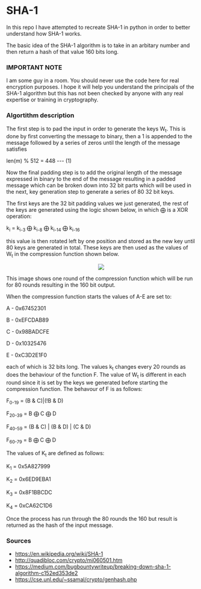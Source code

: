 # SHA-1 #

In this repo I have attempted to recreate SHA-1 in python in order to better understand how SHA-1 works.

The basic idea of the SHA-1 algorithm is to take in an arbitary number and then return a hash of that value 160 bits long.

### IMPORTANT NOTE ###

I am some guy in a room. You should never use the code here for real encryption purposes. I hope it will help you understand the principals of the SHA-1 algorithm but this has not been checked by anyone with any real expertise or training in cryptography.

### Algortithm description ###

The first step is to pad the input in order to generate the keys W<sub>t</sub>. This is done by first converting the message to binary, then a 1 is appended to the message followed by a series of zeros until the length of the message satisfies

len(m) % 512 = 448 --- (1)

Now the final padding step is to add the original length of the message expressed in binary to the end of the message resulting in a padded message which can be broken down into 32 bit parts which will be used in the next, key generation step to generate a series of 80 32 bit keys.

The first keys are the 32 bit padding values we just generated, the rest of the keys are generated using the logic shown below, in which &bigoplus; is a XOR operation:

k<sub>i</sub> = k<sub>i-3</sub> &bigoplus; k<sub>i-8</sub> &bigoplus; k<sub>i-14</sub> &bigoplus; k<sub>i-16</sub>

this value is then rotated left by one position and stored as the new key until 80 keys are generated in total. These keys are then used as the values of W<sub>t</sub> in the compression function shown below.

<p align="center">
<image src='./SHA-1-diagram.png'></image>
</p>

This image shows one round of the compression function which will be run for 80 rounds resulting in the 160 bit output. 

When the compression function starts the values of A-E are set to:

A - 0x67452301

B - 0xEFCDAB89

C - 0x98BADCFE

D - 0x10325476

E - 0xC3D2E1F0

each of which is 32 bits long. The values k<sub>t</sub> changes every 20 rounds as does the behaviour of the function F. The value of W<sub>t</sub> is different in each round since it is set by the keys we generated before starting the compression function. The behavour of F is as follows:

F<sub>0-19</sub> = (B & C)|(!B & D)

F<sub>20-39</sub> = B &bigoplus; C &bigoplus; D

F<sub>40-59</sub> = (B & C) | (B & D) | (C & D)

F<sub>60-79</sub> = B &bigoplus; C &bigoplus; D

The values of K<sub>t</sub> are defined as follows:

K<sub>1</sub> = 0x5A827999

K<sub>2</sub> = 0x6ED9EBA1

K<sub>3</sub> = 0x8F1BBCDC

K<sub>4</sub> = 0xCA62C1D6

Once the process has run through the 80 rounds the 160 but result is returned as the hash of the input message.

### Sources ###

* https://en.wikipedia.org/wiki/SHA-1
* http://quadibloc.com/crypto/mi060501.htm
* https://medium.com/bugbountywriteup/breaking-down-sha-1-algorithm-c152ed353de2
* https://cse.unl.edu/~ssamal/crypto/genhash.php